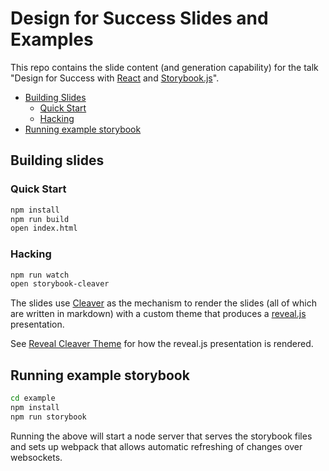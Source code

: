 # Design for Success Slides and Examples

This repo contains the slide content (and generation capability) for the talk "Design for Success with [React](https://reactjs.org/) and [Storybook.js](https://storybook.js.org/)".

- [Building Slides](#building-slides)
  - [Quick Start](#quick-start)
  - [Hacking](#hacking)
- [Running example storybook](#running-example-storybook)

## Building slides

### Quick Start

```bash
npm install
npm run build
open index.html
```

### Hacking

```bash
npm run watch
open storybook-cleaver
```

The slides use [Cleaver](https://github.com/jdan/cleaver) as the mechanism to render the slides (all of which are written in markdown) with a custom theme that produces a [reveal.js](https://github.com/hakimel/reveal.js) presentation.

See [Reveal Cleaver Theme](https://github.com/cjsaylor/reveal-cleaver-theme) for how the reveal.js presentation is rendered.

## Running example storybook

```bash
cd example
npm install
npm run storybook
```

Running the above will start a node server that serves the storybook files and sets up webpack that allows automatic refreshing of changes over websockets.